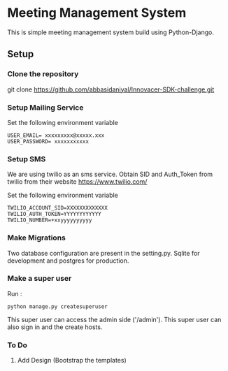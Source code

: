 # Meeting Management System

This is simple meeting management system build using Python-Django.

## Setup

### Clone the repository
git clone https://github.com/abbasidaniyal/Innovacer-SDK-challenge.git

### Setup Mailing Service

Set the following environment variable

```
USER_EMAIL= xxxxxxxxx@xxxxx.xxx
USER_PASSWORD= xxxxxxxxxxx
```

### Setup SMS
We are using twilio as an sms service. Obtain SID and Auth_Token from twilio from their website https://www.twilio.com/

Set the following environment variable


```
TWILIO_ACCOUNT_SID=XXXXXXXXXXXXX
TWILIO_AUTH_TOKEN=YYYYYYYYYYYY
TWILIO_NUMBER=+xxyyyyyyyyyy
```



### Make Migrations
Two database configuration are present in the setting.py. Sqlite for development and postgres for production.

### Make a super user
Run :
```
python manage.py createsuperuser
```

This super user can access the admin side ('/admin').
This super user can also sign in and the create hosts.


### To Do
1. Add Design (Bootstrap the templates)